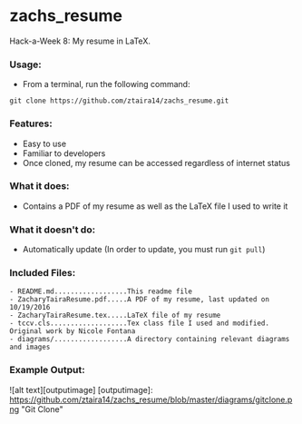 # zachs_resume
Hack-a-Week 8: My resume in LaTeX.

### Usage:
- From a terminal, run the following command: 

`git clone https://github.com/ztaira14/zachs_resume.git`

### Features:
- Easy to use
- Familiar to developers
- Once cloned, my resume can be accessed regardless of internet status

### What it does:
- Contains a PDF of my resume as well as the LaTeX file I used to write it

### What it doesn't do:
- Automatically update (In order to update, you must run `git pull`)

### Included Files:
```
- README.md..................This readme file
- ZacharyTairaResume.pdf.....A PDF of my resume, last updated on 10/19/2016
- ZacharyTairaResume.tex.....LaTeX file of my resume
- tccv.cls...................Tex class file I used and modified. Original work by Nicole Fontana
- diagrams/..................A directory containing relevant diagrams and images
```

### Example Output:
![alt text][outputimage]
[outputimage]: https://github.com/ztaira14/zachs_resume/blob/master/diagrams/gitclone.png "Git Clone"
